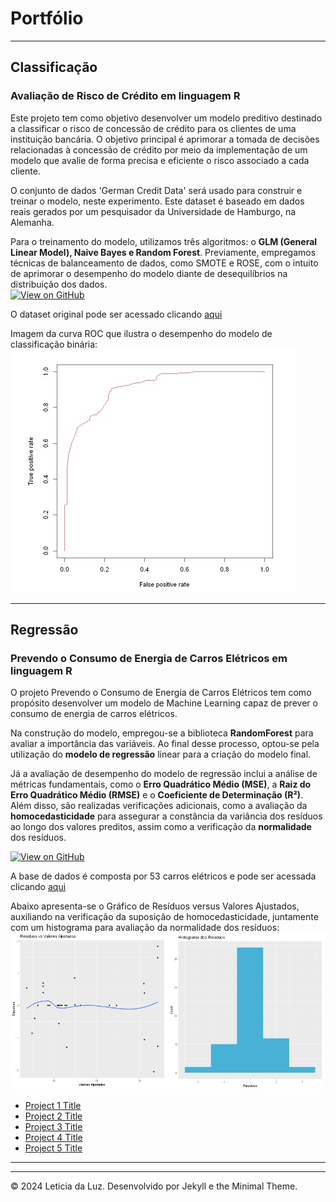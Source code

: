 # Portfólio

---

## Classificação

### Avaliação de Risco de Crédito em linguagem R
<span style="font-size: 14px;">Este projeto tem como objetivo desenvolver um modelo preditivo destinado a classificar o risco de concessão de crédito para os clientes de uma instituição bancária. O objetivo principal é aprimorar a tomada de decisões relacionadas à concessão de crédito por meio da implementação de um modelo que avalie de forma precisa e eficiente o risco associado a cada cliente. 

<span style="font-size: 14px;">O conjunto de dados 'German Credit Data' será usado para construir e treinar o modelo, neste experimento. Este dataset é baseado em dados reais gerados por um pesquisador da Universidade de Hamburgo, na Alemanha.  

<span style="font-size: 14px;">Para o treinamento do modelo, utilizamos três algoritmos: o **GLM (General Linear Model), Naive Bayes e Random Forest**. Previamente, empregamos técnicas de balanceamento de dados, como SMOTE e ROSE, com o intuito de aprimorar o desempenho do modelo diante de desequilíbrios na distribuição dos dados.  
<span style="font-size: 14px;">[![View on GitHub](https://img.shields.io/badge/GitHub-View_on_GitHub-blue?logo=GitHub)](https://github.com/leticiadluz/mini_projetos_ML_R/blob/main/Classificacao_avaliacao_risco_credito_R.ipynb)

<span style="font-size: 14px;">O dataset original pode ser acessado clicando [aqui](https://archive.ics.uci.edu/dataset/144/statlog+german+credit+data) 

<span style="font-size: 14px;">Imagem da curva ROC que ilustra o desempenho do modelo de classificação binária:
<img src="fotos_modelos/curva_roc.jpg"/>

---

## Regressão

### Prevendo o Consumo de Energia de Carros Elétricos em linguagem R

<span style="font-size: 14px;"> O projeto Prevendo o Consumo de Energia de Carros Elétricos tem como propósito desenvolver um modelo de Machine Learning capaz de prever o consumo de energia de carros elétricos. 

<span style="font-size: 14px;">Na construção do modelo, empregou-se a biblioteca **RandomForest** para avaliar a importância das variáveis. Ao final desse processo, optou-se pela utilização do **modelo de regressão** linear para a criação do modelo final. 

<span style="font-size: 14px;">Já a avaliação de desempenho do modelo de regressão inclui a análise de métricas fundamentais, como o **Erro Quadrático Médio (MSE)**, a **Raiz do Erro Quadrático Médio (RMSE)** e o **Coeficiente de Determinação (R²)**. Além disso, são realizadas verificações adicionais, como a avaliação da **homocedasticidade** para assegurar a constância da variância dos resíduos ao longo dos valores preditos, assim como a verificação da **normalidade** dos resíduos.

<span style="font-size: 14px;">[![View on GitHub](https://img.shields.io/badge/GitHub-View_on_GitHub-blue?logo=GitHub)](https://github.com/leticiadluz/mini_projetos_ML_R/blob/main/Consumo_carros_eletricos_ML.ipynb)

<span style="font-size: 14px;">A base de dados  é composta por 53 carros elétricos e pode ser acessada clicando [aqui](https://data.mendeley.com/datasets/tb9yrptydn/2)

<span style="font-size: 14px;">Abaixo apresenta-se o Gráfico de Resíduos versus Valores Ajustados, auxiliando na verificação da suposição de homocedasticidade, juntamente com um histograma para avaliação da normalidade dos resíduos:
<img src="fotos_modelos/residuos.jpg"/>

- [Project 1 Title](http://example.com/)
- [Project 2 Title](http://example.com/)
- [Project 3 Title](http://example.com/)
- [Project 4 Title](http://example.com/)
- [Project 5 Title](http://example.com/)

---




---
© 2024 Leticia da Luz. Desenvolvido por Jekyll e the Minimal Theme.
